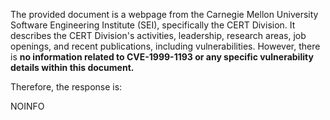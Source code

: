 The provided document is a webpage from the Carnegie Mellon University Software Engineering Institute (SEI), specifically the CERT Division. It describes the CERT Division's activities, leadership, research areas, job openings, and recent publications, including vulnerabilities. However, there is **no information related to CVE-1999-1193 or any specific vulnerability details within this document.**

Therefore, the response is:

NOINFO